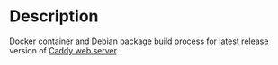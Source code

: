 # Description

Docker container and Debian package build process for latest release version of [Caddy web server](https://github.com/mholt/caddy).
